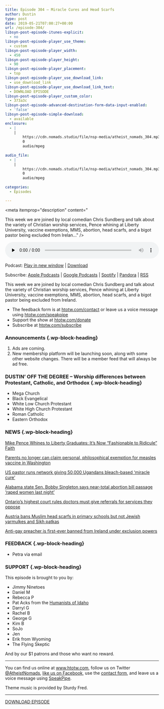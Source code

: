 ```yaml
---
title: ﻿Episode 304 – Miracle Cures and Head Scarfs
author: Dustin
type: post
date: 2019-05-21T07:00:27+00:00
url: /episode-304/
libsyn-post-episode-itunes-explicit:
  - no
libsyn-post-episode-player_use_theme:
  - custom
libsyn-post-episode-player_width:
  - 450
libsyn-post-episode-player_height:
  - 90
libsyn-post-episode-player_placement:
  - top
libsyn-post-episode-player_use_download_link:
  - use_download_link
libsyn-post-episode-player_use_download_link_text:
  - DOWNLOAD EPISODE
libsyn-post-episode-player_custom_color:
  - 373a3c
libsyn-post-episode-advanced-destination-form-data-input-enabled:
  - 'false'
libsyn-post-episode-simple-download:
  - available
enclosure:
  - |
    |
        https://cdn.nomads.studio/file/nsp-media/atheist_nomads_304.mp3
        0
        audio/mpeg
        
audio_file:
  - |
    |
        https://cdn.nomads.studio/file/nsp-media/atheist_nomads_304.mp3
        0
        audio/mpeg
        
categories:
  - Episodes

---
```

<div itemscope itemtype="http://schema.org/AudioObject">
  <meta itemprop="name" content="﻿Episode 304 &#8211; Miracle Cures and Head Scarfs" />
  
  <meta itemprop="uploadDate" content="2019-05-21T01:00:27-06:00" />
  
  <meta itemprop="encodingFormat" content="audio/mpeg" />
  
  <meta itemprop="description" content="




This week we are joined by local comedian Chris Sundberg and talk about the variety of Christian worship services, Pence whining at Liberty University, vaccine exemptions, MMS, abortion, head scarfs, and a bigot pastor being excluded from Irelan..." />
  
  <meta itemprop="contentUrl" content="https://dts.podtrac.com/redirect.mp3/cdn.nomads.studio/file/nsp-media/atheist_nomads_304.mp3" />
  
  <div class="powerpress_player" id="powerpress_player_8567">
    <audio class="wp-audio-shortcode" id="audio-3489-311" preload="none" style="width: 100%;" controls="controls"><source type="audio/mpeg" src="https://dts.podtrac.com/redirect.mp3/cdn.nomads.studio/file/nsp-media/atheist_nomads_304.mp3?_=311" /><a href="https://dts.podtrac.com/redirect.mp3/cdn.nomads.studio/file/nsp-media/atheist_nomads_304.mp3">https://dts.podtrac.com/redirect.mp3/cdn.nomads.studio/file/nsp-media/atheist_nomads_304.mp3</a></audio>
  </div>
</div>

<p class="powerpress_links powerpress_links_mp3">
  Podcast: <a href="https://dts.podtrac.com/redirect.mp3/cdn.nomads.studio/file/nsp-media/atheist_nomads_304.mp3" class="powerpress_link_pinw" target="_blank" title="Play in new window" onclick="return powerpress_pinw('https://htotw.com/?powerpress_pinw=3489-podcast');" rel="nofollow">Play in new window</a> | <a href="https://dts.podtrac.com/redirect.mp3/cdn.nomads.studio/file/nsp-media/atheist_nomads_304.mp3" class="powerpress_link_d" title="Download" rel="nofollow" download="atheist_nomads_304.mp3">Download</a>
</p>

<p class="powerpress_links powerpress_subscribe_links">
  Subscribe: <a href="https://podcasts.apple.com/us/podcast/humanists-take-on-the-world/id530050098?mt=2&ls=1" class="powerpress_link_subscribe powerpress_link_subscribe_itunes" target="_blank" title="Subscribe on Apple Podcasts" rel="nofollow">Apple Podcasts</a> | <a href="https://www.google.com/podcasts?feed=aHR0cDovL2F0aGVpc3Rub21hZHMubGlic3luLmNvbS9yc3M%3D" class="powerpress_link_subscribe powerpress_link_subscribe_googleplay" target="_blank" title="Subscribe on Google Podcasts" rel="nofollow">Google Podcasts</a> | <a href="https://open.spotify.com/show/3LzK2xZGike6Tc1GEMtMbr?si=LieN9SNuTpq96smuaUsH8A" class="powerpress_link_subscribe powerpress_link_subscribe_spotify" target="_blank" title="Subscribe on Spotify" rel="nofollow">Spotify</a> | <a href="https://www.pandora.com/podcast/atheist-nomads/PC:10122?corr=62071012&part=ug" class="powerpress_link_subscribe powerpress_link_subscribe_pandora" target="_blank" title="Subscribe on Pandora" rel="nofollow">Pandora</a> | <a href="https://htotw.com/feed/podcast/" class="powerpress_link_subscribe powerpress_link_subscribe_rss" target="_blank" title="Subscribe via RSS" rel="nofollow">RSS</a>
</p>

This week we are joined by local comedian Chris Sundberg and talk about the variety of Christian worship services, Pence whining at Liberty University, vaccine exemptions, MMS, abortion, head scarfs, and a bigot pastor being excluded from Ireland.

<!--more-->

  * The feedback form is at [htotw.com/contact](https://htotw.com/contact) or leave us a voice message using <a href="https://htotw.com/speakpipe" target="_blank" rel="noopener noreferrer">htotw.com/speakpipe</a>
  * Support the show at <a href="https://htotw.com/donate" target="_blank" rel="noopener noreferrer">htotw.com/donate</a>
  * Subscribe at <a href="https://htotw.com/subscribe" target="_blank" rel="noopener noreferrer">htotw.com/subscribe</a>

### Announcements {.wp-block-heading}

  1. Ads are coming.
  2. New membership platform will be launching soon, along with some other website changes. There will be a member feed that will always be ad free.

### DUSTIN&#8217; OFF THE DEGREE &#8211; Worship differences between Protestant, Catholic, and Orthodox {.wp-block-heading}

  * Mega Church
  * Black Evangelical
  * White Low Church Protestant
  * White High Church Protestant
  * Roman Catholic
  * Eastern Orthodox

### NEWS {.wp-block-heading}

[Mike Pence Whines to Liberty Graduates: It’s Now “Fashionable to Ridicule” Faith][1]

[Parents no longer can claim personal, philosophical exemption for measles vaccine in Washington][2]

[US pastor runs network giving 50,000 Ugandans bleach-based ‘miracle cure’][3]

[Alabama state Sen. Bobby Singleton says near-total abortion bill passage ‘raped women last night’][4]

[Ontario’s highest court rules doctors must give referrals for services they oppose][5]

[Austria bans Muslim head scarfs in primary schools but not Jewish yarmulkes and Sikh patkas][6]

[Anti-gay preacher is first-ever banned from Ireland under exclusion powers][7]

### FEEDBACK {.wp-block-heading}

  * Petra via email

### SUPPORT {.wp-block-heading}

This episode is brought to you by:

  * Jimmy Ninetoes
  * Daniel M
  * Rebecca P
  * Pat Acks from the <a href="https://www.humanistsofidaho.org" target="_blank" rel="noopener noreferrer">Humanists of Idaho</a>
  * Darryl G
  * Rachel B
  * George G
  * Kim B
  * SoJo
  * Jen
  * Erik from Wyoming
  * The Flying Skeptic

And by our $1 patrons and those who want no reward.

<hr class="wp-block-separator" />

You can find us online at <a href="https://www.htotw.com/" target="_blank" rel="noopener noreferrer">www.htotw.com</a>, follow us on Twitter <a href="https://htotw.com/twitter" target="_blank" rel="noopener noreferrer">@AtheistNomads</a>, <a href="https://htotw.com/facebook" target="_blank" rel="noopener noreferrer">like us on Facebook</a>, use the [contact form](https://htotw.com/contact), and leave us a voice message using <a href="https://htotw.com/speakpipe" target="_blank" rel="noopener noreferrer">SpeakPipe</a>.

Theme music is provided by Sturdy Fred.

<hr class="wp-block-separator" />

[DOWNLOAD EPISODE][8]

 [1]: https://friendlyatheist.patheos.com/2019/05/11/mike-pence-whines-to-liberty-graduates-its-now-fashionable-to-ridicule-faith/
 [2]: https://komonews.com/news/local/washington-state-limits-exemptions-for-measles-vaccine
 [3]: https://www.theguardian.com/world/2019/may/18/bleach-miracle-cure-uganda-us-pastor-robert-baldwin-sam-little
 [4]: https://www.cnn.com/2019/05/15/politics/bobby-singleton-alabama-state-senator-abortion-ban-cnntv/index.html?no-st=1558322480
 [5]: https://www.cbc.ca/news/canada/toronto/ontario-appeal-court-doctors-referrals-objections-1.5136455
 [6]: https://www.dw.com/en/austria-bans-muslim-headscarf-in-primary-schools/a-48756057
 [7]: https://www.irishtimes.com/news/politics/anti-gay-preacher-is-first-ever-banned-from-ireland-under-exclusion-powers-1.3889848
 [8]: https://dts.podtrac.com/redirect.mp3/cdn.nomads.studio/file/nsp-media/atheist_nomads_304.mp3